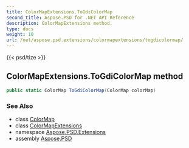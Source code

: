 ```yaml
---
title: ColorMapExtensions.ToGdiColorMap
second_title: Aspose.PSD for .NET API Reference
description: ColorMapExtensions method. 
type: docs
weight: 10
url: /net/aspose.psd.extensions/colormapextensions/togdicolormap/
---
```

{{< psd/tize >}}
## ColorMapExtensions.ToGdiColorMap method

```csharp
public static ColorMap ToGdiColorMap(ColorMap colorMap)
```

### See Also

* class [ColorMap](../../../aspose.psd/colormap/)
* class [ColorMapExtensions](../)
* namespace [Aspose.PSD.Extensions](../../colormapextensions/)
* assembly [Aspose.PSD](../../../)


